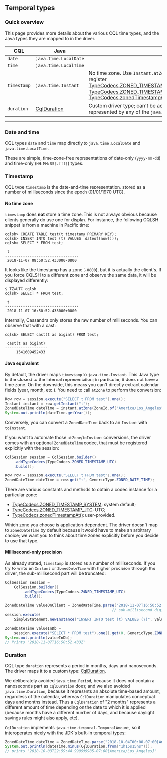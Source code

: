 ## Temporal types

### Quick overview

This page provides more details about the various CQL time types, and the Java types they are mapped
to in the driver.

| CQL | Java | |
|---|---|---|
|`date` | `java.time.LocalDate` ||
|`time` | `java.time.LocalTime` ||
|`timestamp` | `java.time.Instant` | No time zone. Use `Instant.atZone` or register [TypeCodecs.ZONED_TIMESTAMP_SYSTEM], [TypeCodecs.ZONED_TIMESTAMP_UTC] or [TypeCodecs.zonedTimestampAt()] |
|`duration` | [CqlDuration] | Custom driver type; can't be accurately represented by any of the `java.time` types. |

-----

### Date and time

CQL types `date` and `time` map directly to `java.time.LocalDate` and `java.time.LocalTime`.

These are simple, time-zone-free representations of date-only (`yyyy-mm-dd`) and time-only
(`HH:MM:SS[.fff]`) types.

### Timestamp

CQL type `timestamp` is the date-and-time representation, stored as a number of milliseconds since
the epoch (01/01/1970 UTC).
 
 
#### No time zone

`timestamp` does **not** store a time zone. This is not always obvious because clients generally do
use one for display. For instance, the following CQLSH snippet is from a machine in Pacific time: 

```
cqlsh> CREATE TABLE test(t timestamp PRIMARY KEY);
cqlsh> INSERT INTO test (t) VALUES (dateof(now()));
cqlsh> SELECT * FROM test;

 t
---------------------------------
 2018-11-07 08:50:52.433000-0800
```

It looks like the timestamp has a zone (`-0800`), but it is actually the client's. If you force
CQLSH to a different zone and observe the same data, it will be displayed differently:

```
$ TZ=UTC cqlsh
cqlsh> SELECT * FROM test;

 t
---------------------------------
 2018-11-07 16:50:52.433000+0000
```

Internally, Cassandra only stores the raw number of milliseconds. You can observe that with a cast:  

```
cqlsh> SELECT cast(t as bigint) FROM test;

 cast(t as bigint)
-------------------
     1541609452433
```

#### Java equivalent

By default, the driver maps `timestamp` to `java.time.Instant`. This Java type is the closest to the
internal representation; in particular, it does not have a time zone. On the downside, this means
you can't directly extract calendar fields (year, month, etc.). You need to call `atZone` to perform
the conversion: 

```java
Row row = session.execute("SELECT t FROM test").one();
Instant instant = row.getInstant("t");
ZonedDateTime dateTime = instant.atZone(ZoneId.of("America/Los_Angeles"));
System.out.println(dateTime.getYear());
```

Conversely, you can convert a `ZonedDateTime` back to an `Instant` with `toInstant`.

If you want to automate those `atZone`/`toInstant` conversions, the driver comes with an optional
`ZonedDateTime` codec, that must be registered explicitly with the session:

```java
CqlSession session = CqlSession.builder()
    .addTypeCodecs(TypeCodecs.ZONED_TIMESTAMP_UTC)
    .build();

Row row = session.execute("SELECT t FROM test").one();
ZonedDateTime dateTime = row.get("t", GenericType.ZONED_DATE_TIME);
``` 

There are various constants and methods to obtain a codec instance for a particular zone:

* [TypeCodecs.ZONED_TIMESTAMP_SYSTEM]\: system default;
* [TypeCodecs.ZONED_TIMESTAMP_UTC]\: UTC;
* [TypeCodecs.zonedTimestampAt()]\: user-provided.

Which zone you choose is application-dependent. The driver doesn't map to `ZonedDateTime` by default
because it would have to make an arbitrary choice; we want you to think about time zones explicitly
before you decide to use that type.

#### Millisecond-only precision

As already stated, `timestamp` is stored as a number of milliseconds. If you try to write an
`Instant` or `ZonedDateTime` with higher precision through the driver, the sub-millisecond part will
be truncated:

```java
CqlSession session =
    CqlSession.builder()
        .addTypeCodecs(TypeCodecs.ZONED_TIMESTAMP_UTC)
        .build();

ZonedDateTime valueOnClient = ZonedDateTime.parse("2018-11-07T16:50:52.433395762Z");
                                                // sub-millisecond digits ^^^^^^
session.execute(
    SimpleStatement.newInstance("INSERT INTO test (t) VALUES (?)", valueOnClient));

ZonedDateTime valueInDb =
    session.execute("SELECT * FROM test").one().get(0, GenericType.ZONED_DATE_TIME);
System.out.println(valueInDb);
// Prints "2018-11-07T16:50:52.433Z"
```

### Duration

CQL type `duration` represents a period in months, days and nanoseconds. The driver maps it to a
custom type: [CqlDuration].

We deliberately avoided `java.time.Period`, because it does not contain a nanoseconds part as
`CqlDuration` does; and we also avoided `java.time.Duration`, because it represents an absolute
time-based amount, regardless of the calendar, whereas `CqlDuration` manipulates conceptual days and
months instead. Thus a `CqlDuration` of "2 months" represents a different amount of time depending
on the date to which it is applied (because months have a different number of days, and because
daylight savings rules might also apply, etc).

`CqlDuration` implements `java.time.temporal.TemporalAmount`, so it interoperates nicely with the
JDK's built-in temporal types:

```java
ZonedDateTime dateTime = ZonedDateTime.parse("2018-10-04T00:00-07:00[America/Los_Angeles]");
System.out.println(dateTime.minus(CqlDuration.from("1h15s15ns")));
// prints "2018-10-03T22:59:44.999999985-07:00[America/Los_Angeles]"
```

[CqlDuration]:                       https://docs.datastax.com/en/drivers/java/4.10/com/datastax/oss/driver/api/core/data/CqlDuration.html
[TypeCodecs.ZONED_TIMESTAMP_SYSTEM]: https://docs.datastax.com/en/drivers/java/4.10/com/datastax/oss/driver/api/core/type/codec/TypeCodecs.html#ZONED_TIMESTAMP_SYSTEM
[TypeCodecs.ZONED_TIMESTAMP_UTC]:    https://docs.datastax.com/en/drivers/java/4.10/com/datastax/oss/driver/api/core/type/codec/TypeCodecs.html#ZONED_TIMESTAMP_UTC
[TypeCodecs.zonedTimestampAt()]:     https://docs.datastax.com/en/drivers/java/4.10/com/datastax/oss/driver/api/core/type/codec/TypeCodecs.html#zonedTimestampAt-java.time.ZoneId-